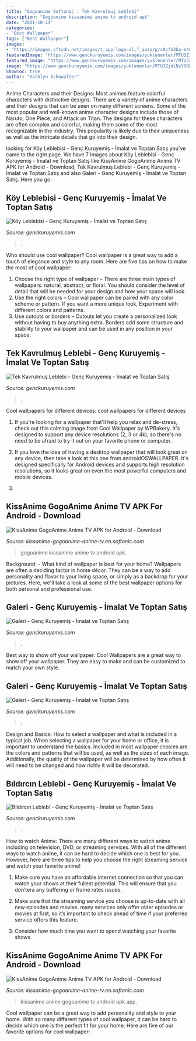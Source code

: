 ```yaml
---
title: "Gogoanime Softonic : Tek Kavrulmuş Leblebi"
description: "Gogoanime kissanime anime tv android apk"
date: "2021-10-14"
categories:
- "Best Wallpaper"
tags: ["Best Wallpaper"]
images:
- "https://images.sftcdn.net/images/t_app-logo-xl,f_auto/p/c0cfb3ba-b4da-11e8-a6d9-0242ac120013/1055597086/kissanime-gogoanime-anime-tv-logo.png"
featuredImage: "https://www.genckuruyemis.com/images/yuklenenler/MTU3ZjdiNzY0OWM3MGM.png"
featured_image: "https://www.genckuruyemis.com/images/yuklenenler/MTU3ZGZmMTliOGRlMTk.jpg"
image: "https://www.genckuruyemis.com/images/yuklenenler/MTU3ZjdiNzY0OWM3MGM.png"
ShowToc: true
author: "Kathlyn Schowalter"
---
```



Anime Characters and their Designs: Most animes feature colorful characters with distinctive designs.
There are a variety of anime characters and their designs that can be seen on many different screens. Some of the most popular and well-known anime character designs include those of Naruto, One Piece, and Attack on Titan. The designs for these characters are often complex and colorful, making them some of the most recognizable in the industry. This popularity is likely due to their uniqueness as well as the intricate details that go into their design.

	

		
looking for Köy Leblebisi - Genç Kuruyemiş - İmalat ve Toptan Satış you've came to the right page. We have 7 Images about Köy Leblebisi - Genç Kuruyemiş - İmalat ve Toptan Satış like KissAnime GogoAnime Anime TV APK for Android - Download, Tek Kavrulmuş Leblebi - Genç Kuruyemiş - İmalat ve Toptan Satış and also Galeri - Genç Kuruyemiş - İmalat ve Toptan Satış. Here you go:
		
    
## Köy Leblebisi - Genç Kuruyemiş - İmalat Ve Toptan Satış

<img loading=lazy src="https://www.genckuruyemis.com/images/yuklenenler/MTYwNGFhMDA2ZjIxZDE.jpg" onerror="this.onerror=null;this.src='https://tse3.mm.bing.net/th?id=OIP.nWaRUGNC6_-lkxZ4x-Mo7wHaHy&amp;pid=15.1';" alt="Köy Leblebisi - Genç Kuruyemiş - İmalat ve Toptan Satış">

_Source: genckuruyemis.com_

>. 

	

Who should use cool wallpaper?
Cool wallpaper is a great way to add a touch of elegance and style to any room. Here are five tips on how to make the most of cool wallpaper: 
1) Choose the right type of wallpaper – There are three main types of wallpapers: natural, abstract, or floral. You should consider the level of detail that will be needed for your design and how your space will look. 
2) Use the right colors – Cool wallpaper can be paired with any color scheme or pattern. If you want a more unique look, Experiment with different colors and patterns. 
3) Use cutouts or borders – Cutouts let you create a personalized look without having to buy anything extra. Borders add some structure and stability to your wallpaper and can be used in any position in your space.

    
## Tek Kavrulmuş Leblebi - Genç Kuruyemiş - İmalat Ve Toptan Satış

<img loading=lazy src="https://www.genckuruyemis.com/timthumb.php?src=images/yuklenenler/MTU3ZTAwZTY0ZDMwOWQ.jpg&amp;w=250&amp;h=250&amp;zc=2" onerror="this.onerror=null;this.src='https://tse2.mm.bing.net/th?id=OIP.VXVvIhhFvXcbsfVm4RayFQAAAA&amp;pid=15.1';" alt="Tek Kavrulmuş Leblebi - Genç Kuruyemiş - İmalat ve Toptan Satış">

_Source: genckuruyemis.com_

>. 

	

Cool wallpapers for different devices:
cool wallpapers for different devices 

1. If you're looking for a wallpaper that'll help you relax and de-stress, check out this calming image from Cool Wallpaper by WPBakery. It's designed to support any device resolutions (2, 3 or 4k), so there's no need to be afraid to try it out on your favorite phone or computer.

2. If you love the idea of having a desktop wallpaper that will look great on any device, then take a look at this one from androidOSWALLPAPER. It's designed specifically for Android devices and supports high resolution resolutions, so it looks great on even the most powerful computers and mobile devices.

3.

    
## KissAnime GogoAnime Anime TV APK For Android - Download

<img loading=lazy src="https://images.sftcdn.net/images/t_app-logo-xl,f_auto/p/c0cfb3ba-b4da-11e8-a6d9-0242ac120013/1055597086/kissanime-gogoanime-anime-tv-logo.png" onerror="this.onerror=null;this.src='https://tse2.mm.bing.net/th?id=OIP.CLyk229SG5hY6jpkC3fekgAAAA&amp;pid=15.1';" alt="KissAnime GogoAnime Anime TV APK for Android - Download">

_Source: kissanime-gogoanime-anime-tv.en.softonic.com_

>gogoanime kissanime anime tv android apk. 

	

Background: - What kind of wallpaper is best for your home?
Wallpapers are often a deciding factor in home décor. They can be a way to add personality and flavor to your living space, or simply as a backdrop for your pictures. Here, we'll take a look at some of the best wallpaper options for both personal and professional use.

    
## Galeri - Genç Kuruyemiş - İmalat Ve Toptan Satış

<img loading=lazy src="https://www.genckuruyemis.com/images/yuklenenler/MTU3ZGZmMTliOWM5MTM.jpg" onerror="this.onerror=null;this.src='https://tse4.mm.bing.net/th?id=OIP.1UP4vt_lFT67fjc7MH3v-QHaEK&amp;pid=15.1';" alt="Galeri - Genç Kuruyemiş - İmalat ve Toptan Satış">

_Source: genckuruyemis.com_

>. 

	

Best way to show off your wallpaper:
Cool Wallpapers are a great way to show off your wallpaper. They are easy to make and can be customized to match your own style.

    
## Galeri - Genç Kuruyemiş - İmalat Ve Toptan Satış

<img loading=lazy src="https://www.genckuruyemis.com/images/yuklenenler/MTU3ZGZmMTliOGRlMTk.jpg" onerror="this.onerror=null;this.src='https://tse2.mm.bing.net/th?id=OIP.6Rtxly3EJNZwzn1I-DxuQAHaEK&amp;pid=15.1';" alt="Galeri - Genç Kuruyemiş - İmalat ve Toptan Satış">

_Source: genckuruyemis.com_

>. 

	

Design and Basics: How to select a wallpaper and what is included in a typical job.
When selecting a wallpaper for your home or office, it is important to understand the basics. Included in most wallpaper choices are the colors and patterns that will be used, as well as the sizes of each image. Additionally, the quality of the wallpaper will be determined by how often it will need to be changed and how richly it will be decorated.

    
## Bıldırcın Leblebi - Genç Kuruyemiş - İmalat Ve Toptan Satış

<img loading=lazy src="https://www.genckuruyemis.com/images/yuklenenler/MTU3ZjdiNzY0OWM3MGM.png" onerror="this.onerror=null;this.src='https://tse2.mm.bing.net/th?id=OIP.F2wPlBYzUIq_N9FGoD2KTQHaFA&amp;pid=15.1';" alt="Bıldırcın Leblebi - Genç Kuruyemiş - İmalat ve Toptan Satış">

_Source: genckuruyemis.com_

>. 

	

How to watch Anime: There are many different ways to watch anime including on television, DVD, or streaming services.
With all of the different ways to watch anime, it can be hard to decide which one is best for you. However, here are three tips to help you choose the right streaming service and watch your favorite anime!
1. Make sure you have an affordable internet connection so that you can watch your shows at their fullest potential. This will ensure that you don’tera any buffering or frame rates issues.

2. Make sure that the streaming service you choose is up-to-date with all new episodes and movies. many services only offer older episodes or movies at first, so it’s important to check ahead of time if your preferred service offers this feature.

3. Consider how much time you want to spend watching your favorite shows.

    
## KissAnime GogoAnime Anime TV APK For Android - Download

<img loading=lazy src="https://images.sftcdn.net/images/t_app-cover-m,f_auto/p/c0cfb3ba-b4da-11e8-a6d9-0242ac120013/2850138156/kissanime-gogoanime-anime-tv-screenshot.png" onerror="this.onerror=null;this.src='https://tse4.mm.bing.net/th?id=OIP.uf6HH5qmlFHcCWBOqmEgvgHaNM&amp;pid=15.1';" alt="KissAnime GogoAnime Anime TV APK for Android - Download">

_Source: kissanime-gogoanime-anime-tv.en.softonic.com_

>kissanime anime gogoanime tv android apk app. 

	

Cool wallpaper can be a great way to add personality and style to your home. With so many different types of cool wallpaper, it can be hard to decide which one is the perfect fit for your home. Here are five of our favorite options for cool wallpaper: 

